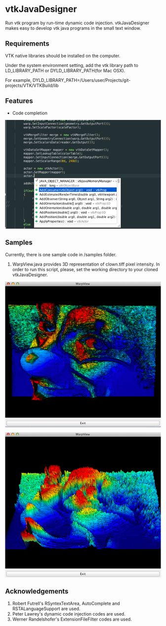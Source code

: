 vtkJavaDesigner
===============

Run vtk program by run-time dynamic code injection.
vtkJavaDesigner makes easy to develop vtk java programs in the small text window.

Requirements
---------------
VTK native libraries should be installed on the computer.

Under the system environment setting, add the vtk library path to LD_LIBRARY_PATH or DYLD_LIBRARY_PATH(for Mac OSX).

For example,
	DYLD_LIBRARY_PATH=/Users/user/Projects/git-projects/VTK/VTKBuild/lib


Features
---------------
* Code completion

![CodeCompletionScreenshot](https://github.com/hkmoon/vtkJavaDesigner/blob/master/doc/CodeCompletion.png?raw=true)

Samples
---------------
Currently, there is one sample code in /samples folder. 

1. WarpView.java provides 3D representation of clown.tiff pixel intensity. In order to run this script, please, set the working directory to your cloned vtkJavaDesigner.

![WarpView1Screenshot](https://github.com/hkmoon/vtkJavaDesigner/blob/master/doc/WarpView1.png?raw=true)

![WarpView2Screenshot](https://github.com/hkmoon/vtkJavaDesigner/blob/master/doc/WarpView2.png?raw=true)


Acknowledgements
---------------
1. Robert Futrell's RSyntexTextArea, AutoComplete and RSTALanguageSupport are used.
1. Peter Lawrey's dynamic code injection codes are used.
1. Werner Randelshofer's ExtensionFileFilter codes are used.
